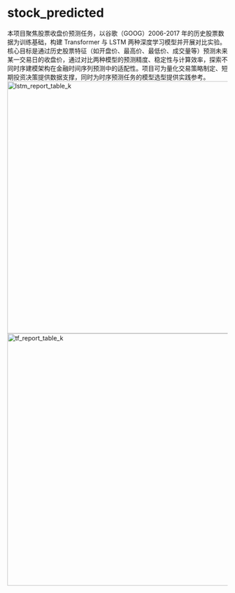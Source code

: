 # stock_predicted
本项目聚焦股票收盘价预测任务，以谷歌（GOOG）2006-2017 年的历史股票数据为训练基础，构建 Transformer 与 LSTM 两种深度学习模型并开展对比实验。核心目标是通过历史股票特征（如开盘价、最高价、最低价、成交量等）预测未来某一交易日的收盘价，通过对比两种模型的预测精度、稳定性与计算效率，探索不同时序建模架构在金融时间序列预测中的适配性。项目可为量化交易策略制定、短期投资决策提供数据支撑，同时为时序预测任务的模型选型提供实践参考。
<img width="800" height="575" alt="lstm_report_table_k" src="https://github.com/user-attachments/assets/4a0ffcbf-2111-41a3-9c74-0502517f5128" />
<img width="800" height="575" alt="tf_report_table_k" src="https://github.com/user-attachments/assets/c18954a6-0350-44c5-b3f9-f380fbace3f5" />
